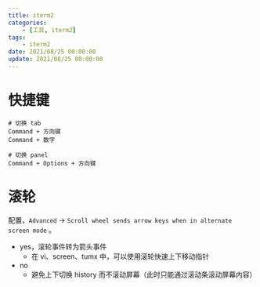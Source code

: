 ```yaml
---
title: iterm2
categories: 
	- [工具, iterm2]
tags:
	- iterm2
date: 2021/08/25 00:00:00
update: 2021/08/25 00:00:00
---
```

# 快捷键

```shell
# 切换 tab
Command + 方向键
Command + 数字 

# 切换 panel
Command + Options + 方向键
```

# 滚轮

配置，`Advanced` -> `Scroll wheel sends arrow keys when in alternate screen mode` 。

- yes，滚轮事件转为箭头事件
  - 在 vi、screen、tumx 中，可以使用滚轮快速上下移动指针
- no
  - 避免上下切换 history 而不滚动屏幕（此时只能通过滚动条滚动屏幕内容）

